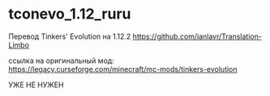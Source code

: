 # tconevo_1.12_ruru
Перевод Tinkers' Evolution на 1.12.2 https://github.com/ianlavr/Translation-Limbo

ссылка на оригинальный мод: https://legacy.curseforge.com/minecraft/mc-mods/tinkers-evolution

УЖЕ НЕ НУЖЕН
